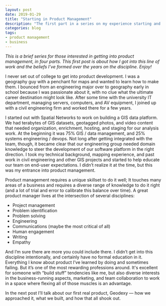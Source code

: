 ```yaml
---
layout: post
date: 2019-01-29
title: "Starting in Product Management"
description: "The first part in a series on my experience starting and working in product management."
categories: blog
tags:
- product management
- business
---
```


_This is a brief series for those interested in getting into product management, in four parts. This first post is about how I got into this line of work and the beliefs I’ve formed over the years on the discipline. Enjoy!_

I never set out of college to get into product development. I was a geography guy with a penchant for maps and wanted to learn how to make them. I bounced from an engineering major over to geography early in school because I was passionate about it, with no clue what the ultimate career destination might look like. After some time with the university IT department, managing servers, computers, and AV equipment, I joined up with a civil engineering firm and worked there for a few years.

I started out with Spatial Networks to work on building a GIS data platform. We had terabytes of GIS datasets, geotagged photos, and video content that needed organization, enrichment, hosting, and staging for our analysis work. At the beginning it was 75% GIS / data management, and 25% systems engineering / devops. Not long after getting integrated with the team, though, it became clear that our engineering group needed domain knowledge to steer the development of our software platform in the right direction. I took my technical background, mapping experience, and past work in civil engineering and other GIS projects and started to help educate our team on end-user expectations. I didn’t realize it at the time, but this was my entrance into product management.

Product management requires a unique skillset to do it well; It touches many areas of a business and requires a diverse range of knowledge to do it right (and a lot of trial and error to calibrate this balance over time). A great product manager lives at the intersection of several disciplines:

* Project management
* Problem identification
* Problem solving
* Engineering
* Communications (maybe the most critical of all)
* Human engagement
* Writing
* Empathy

And I’m sure there are more you could include there. I didn’t get into this discipline intentionally, and certainly have no formal education in it. Everything I know about product I’ve learned by doing and sometimes failing. But it’s one of the most rewarding professions around. It's excellent for someone with “build stuff” tendencies like me, but also diverse interests in the business-running aspects, marketing, and team collaboration to work in a space where flexing all of those muscles is an advantage.

In the next post I’ll talk about our first real product, Geodexy — how we approached it, what we built, and how that all shook out.
